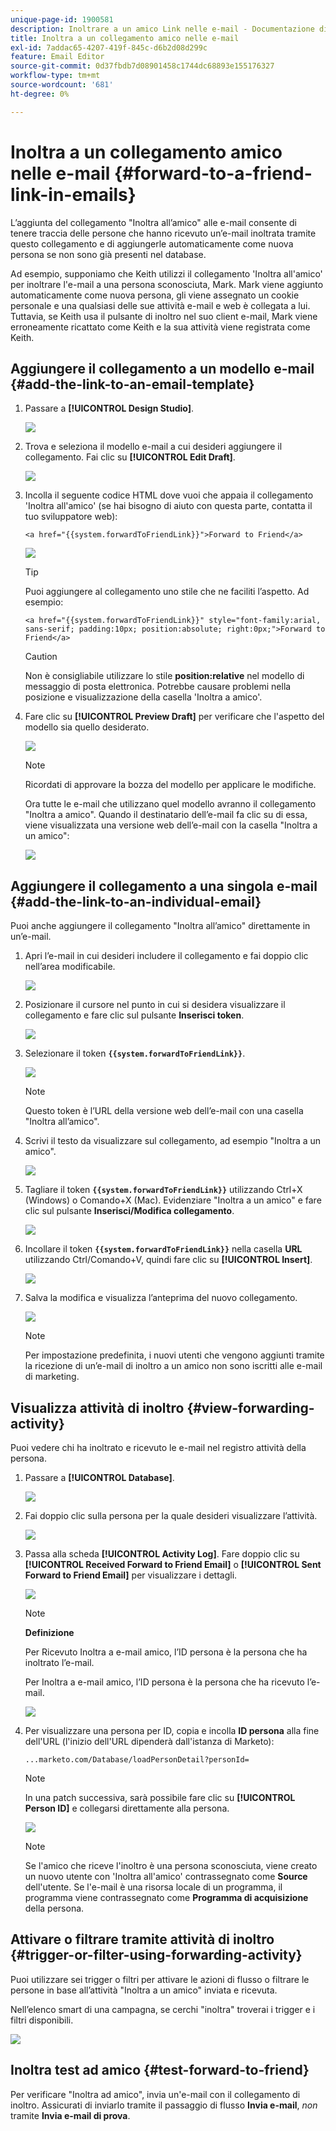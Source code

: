 ```yaml
---
unique-page-id: 1900581
description: Inoltrare a un amico Link nelle e-mail - Documentazione di Marketo - Documentazione del prodotto
title: Inoltra a un collegamento amico nelle e-mail
exl-id: 7addac65-4207-419f-845c-d6b2d08d299c
feature: Email Editor
source-git-commit: 0d37fbdb7d08901458c1744dc68893e155176327
workflow-type: tm+mt
source-wordcount: '681'
ht-degree: 0%

---
```


# Inoltra a un collegamento amico nelle e-mail {#forward-to-a-friend-link-in-emails}

L’aggiunta del collegamento &quot;Inoltra all’amico&quot; alle e-mail consente di tenere traccia delle persone che hanno ricevuto un’e-mail inoltrata tramite questo collegamento e di aggiungerle automaticamente come nuova persona se non sono già presenti nel database.

Ad esempio, supponiamo che Keith utilizzi il collegamento &#39;Inoltra all&#39;amico&#39; per inoltrare l&#39;e-mail a una persona sconosciuta, Mark. Mark viene aggiunto automaticamente come nuova persona, gli viene assegnato un cookie personale e una qualsiasi delle sue attività e-mail e web è collegata a lui. Tuttavia, se Keith usa il pulsante di inoltro nel suo client e-mail, Mark viene erroneamente ricattato come Keith e la sua attività viene registrata come Keith.

## Aggiungere il collegamento a un modello e-mail {#add-the-link-to-an-email-template}

1. Passare a **[!UICONTROL Design Studio]**.

   ![](assets/one-8.png)

1. Trova e seleziona il modello e-mail a cui desideri aggiungere il collegamento. Fai clic su **[!UICONTROL Edit Draft]**.

   ![](assets/two-7.png)

1. Incolla il seguente codice HTML dove vuoi che appaia il collegamento &#39;Inoltra all&#39;amico&#39; (se hai bisogno di aiuto con questa parte, contatta il tuo sviluppatore web):

   `<a href="{{system.forwardToFriendLink}}">Forward to Friend</a>`

   ![](assets/three-7.png)

   >[!TIP]
   >
   >
   >Puoi aggiungere al collegamento uno stile che ne faciliti l’aspetto. Ad esempio:
   >
   >`<a href="{{system.forwardToFriendLink}}" style="font-family:arial, sans-serif; padding:10px; position:absolute; right:0px;">Forward to Friend</a>`

   >[!CAUTION]
   >
   >Non è consigliabile utilizzare lo stile **position:relative** nel modello di messaggio di posta elettronica. Potrebbe causare problemi nella posizione e visualizzazione della casella &#39;Inoltra a amico&#39;.

1. Fare clic su **[!UICONTROL Preview Draft]** per verificare che l&#39;aspetto del modello sia quello desiderato.

   ![](assets/four-5.png)

   >[!NOTE]
   >
   >Ricordati di approvare la bozza del modello per applicare le modifiche.

   Ora tutte le e-mail che utilizzano quel modello avranno il collegamento &quot;Inoltra a amico&quot;. Quando il destinatario dell’e-mail fa clic su di essa, viene visualizzata una versione web dell’e-mail con la casella &quot;Inoltra a un amico&quot;:

   ![](assets/f2afbox.png)

## Aggiungere il collegamento a una singola e-mail {#add-the-link-to-an-individual-email}

Puoi anche aggiungere il collegamento &quot;Inoltra all’amico&quot; direttamente in un’e-mail.

1. Apri l’e-mail in cui desideri includere il collegamento e fai doppio clic nell’area modificabile.

   ![](assets/five-4.png)

1. Posizionare il cursore nel punto in cui si desidera visualizzare il collegamento e fare clic sul pulsante **Inserisci token**.

   ![](assets/six-2.png)

1. Selezionare il token **`{{system.forwardToFriendLink}}`**.

   ![](assets/seven-1.png)

   >[!NOTE]
   >
   >Questo token è l’URL della versione web dell’e-mail con una casella &quot;Inoltra all’amico&quot;.

1. Scrivi il testo da visualizzare sul collegamento, ad esempio &quot;Inoltra a un amico&quot;.

   ![](assets/seven-1.png)

1. Tagliare il token **`{{system.forwardToFriendLink}}`** utilizzando Ctrl+X (Windows) o Comando+X (Mac). Evidenziare &quot;Inoltra a un amico&quot; e fare clic sul pulsante **Inserisci/Modifica collegamento**.

   ![](assets/eight-1.png)

1. Incollare il token **`{{system.forwardToFriendLink}}`** nella casella **URL** utilizzando Ctrl/Comando+V, quindi fare clic su **[!UICONTROL Insert]**.

   ![](assets/nine.png)

1. Salva la modifica e visualizza l’anteprima del nuovo collegamento.

   ![](assets/ten-1.png)

   >[!NOTE]
   >
   >Per impostazione predefinita, i nuovi utenti che vengono aggiunti tramite la ricezione di un’e-mail di inoltro a un amico non sono iscritti alle e-mail di marketing.

## Visualizza attività di inoltro {#view-forwarding-activity}

Puoi vedere chi ha inoltrato e ricevuto le e-mail nel registro attività della persona.

1. Passare a **[!UICONTROL Database]**.

   ![](assets/db.png)

1. Fai doppio clic sulla persona per la quale desideri visualizzare l’attività.

   ![](assets/fourteen.png)

1. Passa alla scheda **[!UICONTROL Activity Log]**. Fare doppio clic su **[!UICONTROL Received Forward to Friend Email]** o **[!UICONTROL Sent Forward to Friend Email]** per visualizzare i dettagli.

   ![](assets/fifteen.png)

   >[!NOTE]
   >
   >**Definizione**
   >
   >Per Ricevuto Inoltra a e-mail amico, l’ID persona è la persona che ha inoltrato l’e-mail.
   >
   >Per Inoltra a e-mail amico, l’ID persona è la persona che ha ricevuto l’e-mail.

   ![](assets/sixteen.png)

1. Per visualizzare una persona per ID, copia e incolla **ID persona** alla fine dell&#39;URL (l&#39;inizio dell&#39;URL dipenderà dall&#39;istanza di Marketo):

   `...marketo.com/Database/loadPersonDetail?personId=`

   >[!NOTE]
   >
   >In una patch successiva, sarà possibile fare clic su **[!UICONTROL Person ID]** e collegarsi direttamente alla persona.

   ![](assets/seventeen.png)

   >[!NOTE]
   >
   >Se l&#39;amico che riceve l&#39;inoltro è una persona sconosciuta, viene creato un nuovo utente con &#39;Inoltra all&#39;amico&#39; contrassegnato come **Source** dell&#39;utente.
   >Se l&#39;e-mail è una risorsa locale di un programma, il programma viene contrassegnato come **Programma di acquisizione** della persona.

## Attivare o filtrare tramite attività di inoltro {#trigger-or-filter-using-forwarding-activity}

Puoi utilizzare sei trigger o filtri per attivare le azioni di flusso o filtrare le persone in base all’attività &quot;Inoltra a un amico&quot; inviata e ricevuta.

Nell’elenco smart di una campagna, se cerchi &quot;inoltra&quot; troverai i trigger e i filtri disponibili.

![](assets/nineteen.png)

## Inoltra test ad amico {#test-forward-to-friend}

Per verificare &quot;Inoltra ad amico&quot;, invia un&#39;e-mail con il collegamento di inoltro. Assicurati di inviarlo tramite il passaggio di flusso **Invia e-mail**, *non* tramite **Invia e-mail di prova**.

